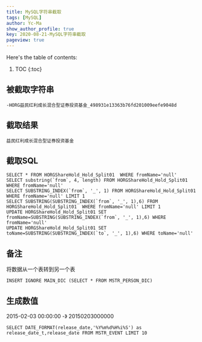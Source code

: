 ```yaml
---
title: MySQL字符串截取
tags: [MySQL]
author: Yc-Ma
show_author_profile: true
key: 2020-08-21-MySQL字符串截取
pageview: true
---
```


Here's the table of contents:
1. TOC
{:toc}

## 被截取字符串
```
-HORG益民红利成长混合型证券投资基金_498931e13363b76fd201009eefe9048d
```

## 截取结果
```
益民红利成长混合型证券投资基金
```

## 截取SQL
```
SELECT * FROM HORGShareHold_Hold_Split01  WHERE fromName='null'
SELECT substring(`from`, 4, length) FROM HORGShareHold_Hold_Split01  WHERE fromName='null'
SELECT SUBSTRING_INDEX(`from`, '_', 1) FROM HORGShareHold_Hold_Split01  WHERE fromName='null' LIMIT 1
SELECT SUBSTRING(SUBSTRING_INDEX(`from`, '_', 1),6) FROM HORGShareHold_Hold_Split01  WHERE fromName='null' LIMIT 1
UPDATE HORGShareHold_Hold_Split01 SET fromName=SUBSTRING(SUBSTRING_INDEX(`from`, '_', 1),6) WHERE fromName='null'
UPDATE HORGShareHold_Hold_Split01 SET toName=SUBSTRING(SUBSTRING_INDEX(`to`, '_', 1),6) WHERE toName='null'
```

## 备注
将数据从一个表转到另一个表
```
INSERT IGNORE MAIN_DIC (SELECT * FROM MSTR_PERSON_DIC)
```

## 生成数值
2015-02-03 00:00:00 -》 20150203000000
```
SELECT DATE_FORMAT(release_date,'%Y%m%d%H%i%S') as release_date_t,release_date FROM MSTR_EVENT LIMIT 10
```
